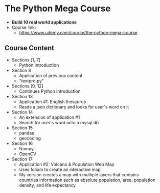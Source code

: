 # The Python Mega Course
* **Build 10 real world applications**
* Course link:
    * https://www.udemy.com/course/the-python-mega-course
## Course Content
* Sections [1, 7]
    * Python introduction
* Section 8
    * Application of previous content
    * "textpro.py"
* Sections [9, 12]
    * Continues Python introduction
* Section 13
    * Application #1: English thesaurus
    * Reads a json dictionary and looks for user's word on it
* Section 14
    * An extension of application #1
    * Search for user's word onto a mysql db
* Section 15
    * pandas
    * geocoding
* Section 16
    * Numpy
    * OpenCV
* Section 17
    * Application #2: Volcano & Population Web Map
    * Uses folium to create an interactive map
    * My version creates a map with multiple layers that contains countries information such as absolute population, area, population density, and life
expectancy
